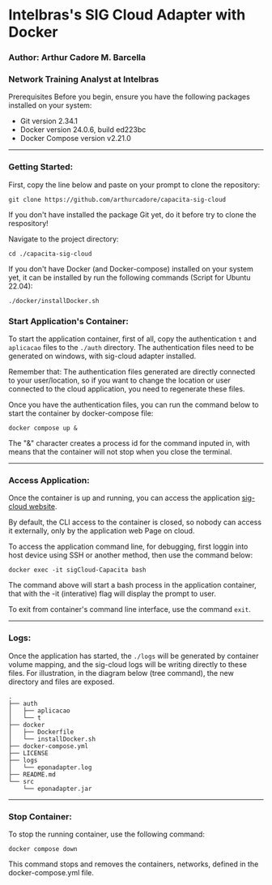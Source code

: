 # Intelbras's SIG Cloud Adapter with Docker

### Author: Arthur Cadore M. Barcella
### Network Training Analyst at Intelbras

Prerequisites
Before you begin, ensure you have the following packages installed on your system:

- Git version 2.34.1
- Docker version 24.0.6, build ed223bc
- Docker Compose version v2.21.0

---
### Getting Started:

First, copy the line below and paste on your prompt to clone the repository:

```
git clone https://github.com/arthurcadore/capacita-sig-cloud
```
If you don't have installed the package Git yet, do it before try to clone the respository!

Navigate to the project directory:

```
cd ./capacita-sig-cloud
```

If you don't have Docker (and Docker-compose) installed on your system yet, it can be installed by run the following commands (Script for Ubuntu 22.04): 

```
./docker/installDocker.sh
```

### Start Application's Container: 

To start the application container, first of all, copy the authentication `t` and `aplicacao` files to the `./auth` directory. The authentication files need to be generated on windows, with sig-cloud adapter installed.

Remember that: The authentication files generated are directly connected to your user/location, so if you want to change the location or user connected to the cloud application, you need to regenerate these files. 

Once you have the authentication files, you can run the command below to start the container by docker-compose file: 

```
docker compose up & 
```

The "&" character creates a process id for the command inputed in, with means that the container will not stop when you close the terminal. 

---

### Access Application:

Once the container is up and running, you can access the application [sig-cloud website](https://sigcloud.incloud.intelbras.com.br/). 

By default, the CLI access to the container is closed, so nobody can access it externally, only by the application web Page on cloud. 

To access the application command line, for debugging, first loggin into host device using SSH or another method, then use the command below: 

```
docker exec -it sigCloud-Capacita bash
```

The command above will start a bash process in the application container, that with the -it (interative) flag will display the prompt to user. 

To exit from container's command line interface, use the command `exit`.  

---
### Logs: 

Once the application has started, the `./logs` will be generated by container volume mapping, and the sig-cloud logs will be writing directly to these files. For illustration, in the diagram below (tree command), the new directory and files are exposed. 

```
.
├── auth
│   ├── aplicacao
│   └── t
├── docker
│   ├── Dockerfile
│   └── installDocker.sh
├── docker-compose.yml
├── LICENSE
├── logs
│   └── eponadapter.log
├── README.md
└── src
    └── eponadapter.jar
```
--- 
### Stop Container: 
To stop the running container, use the following command:

```
docker compose down
```
This command stops and removes the containers, networks, defined in the docker-compose.yml file.
